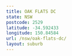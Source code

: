 ```yaml
---
title: OAK FLATS DC
state: NSW
postcode: 2529
latitude: -34.592433
longitude: 150.84584
url: /nsw/oak-flats-dc/
layout: suburb
---
```

